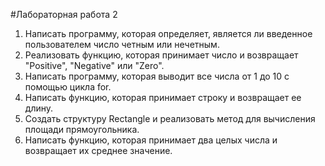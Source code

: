 #Лабораторная работа 2

1. Написать программу, которая определяет, является ли введенное пользователем число четным или нечетным.
2. Реализовать функцию, которая принимает число и возвращает "Positive", "Negative" или "Zero".
3. Написать программу, которая выводит все числа от 1 до 10 с помощью цикла for.
4. Написать функцию, которая принимает строку и возвращает ее длину.
5. Создать структуру Rectangle и реализовать метод для вычисления площади прямоугольника.
6. Написать функцию, которая принимает два целых числа и возвращает их среднее значение.
